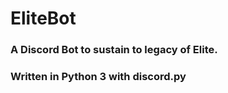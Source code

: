 # EliteBot

### A Discord Bot to sustain to legacy of Elite.

### Written in Python 3 with discord.py
